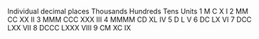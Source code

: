 
Individual decimal places
Thousands	Hundreds	Tens	Units
1	  M	       C	     X	      I
2	 MM	      CC	    XX	     II
3	MMM 	 CCC	   XXX	    III
4  MMMM       CD	    XL	     IV
5		       D	     L	      V
6		      DC	    LX	     VI
7		     DCC	   LXX	    VII
8		    DCCC	  LXXX	   VIII
9		      CM	    XC	     IX
